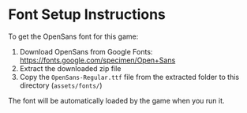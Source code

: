 # Font Setup Instructions

To get the OpenSans font for this game:

1. Download OpenSans from Google Fonts: https://fonts.google.com/specimen/Open+Sans
2. Extract the downloaded zip file
3. Copy the `OpenSans-Regular.ttf` file from the extracted folder to this directory (`assets/fonts/`)

The font will be automatically loaded by the game when you run it. 